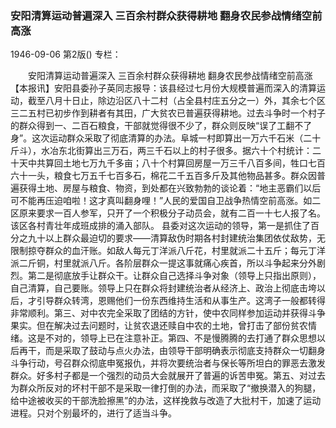 ### 安阳清算运动普遍深入  三百余村群众获得耕地  翻身农民参战情绪空前高涨

1946-09-06
第2版()
专栏：

　　安阳清算运动普遍深入
    三百余村群众获得耕地
    翻身农民参战情绪空前高涨
    【本报讯】安阳县委孙子英同志报导：该县经过七月份大规模普遍而深入的清算运动，截至八月十日止，除边沿区八十二村（占全县村庄五分之一）外，其余七个区三二五村已初步作到耕者有其田，广大贫农已普遍获得耕地。过去斗争时一个村子的群众得到一、二百石粮食，干部就觉得很不少了，群众则反映“误了工翻不了身”。这次运动群众采取了彻底清算的办法。阜城一村即算出一万六千石米（二十斤斗），水冶东北街算出三万石，两三千石以上的村子很多。据六十个村统计：二十天中共算回土地七万九千多亩；八十个村算回房屋一万三千八百多间，牲口七百六十一头，粮食七万五千七百多石，棉花二千五百多斤及其他物品甚多。群众因普遍获得土地、房屋与粮食、物资，到处都在兴致勃勃的谈论着：“地主恶霸们以后可不能再压迫咱啦！这才真叫翻身哩！”人民的爱国自卫战争热情空前高涨。如二区原来要求一百人参军，只开了一个积极分子动员会，就有二百一十七人报了名。该区各村青壮年成班成排的涌入部队。
    县委对这次运动的领导，第一是抓住了百分之九十以上群众最迫切的要求——清算敌伪时期各村封建统治集团依仗敌势，无限制掠夺群众的血汗账。如敌人每元丁洋派八斤花，村里就派二十五斤；每元丁洋派二斤铜，村里就派八斤。各阶层群众一提这事就痛心疾首，所以斗争起来分外剧烈。第二是彻底放手让群众干。让群众自己选择斗争对象（领导上只指出原则），自己清算，自己要账。领导上只在群众将封建统治者从经济上、政治上彻底击垮以后，才引导群众转湾，恩赐他们一份东西维持生活和从事生产。这湾子一般都转得非常顺利。第三、对中农完全采取了团结的方针，使中农同样参加运动并获得斗争果实。但在解决过去问题时，让贫农退还赎自中农的土地，曾打击了部份贫农情绪。这是不对的，领导上已在注意补正。第四、不是慢腾腾的去打通了群众思想以后再干，而是采取了鼓动与点火办法，由领导干部明确表示彻底支持群众一切翻身斗争行动，号召群众彻底申冤报仇，并将次要统治者与保长等所坦白的罪恶去激发群众。好多村子都是一个强烈的动员大会就展开了普遍的诉苦申冤。第五、对过去为群众所反对的坏村干部不是采取一律打倒的办法，而采取了“撤换潜入的狗腿，给中途被收买的干部洗脸擦黑”的办法，这样挽救与改造了大批村干，加速了运动进程。只对个别最坏的，进行了适当斗争。
